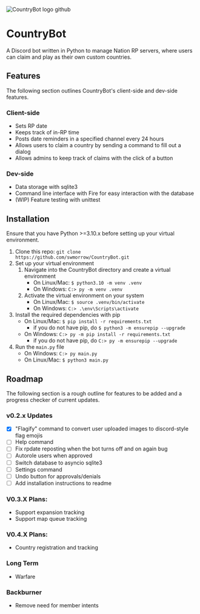 ![CountryBot logo github](https://i.imgur.com/rSMISgD.png)

# CountryBot
A Discord bot written in Python to manage Nation RP servers, where users can claim and play as their own custom countries.

## Features
The following section outlines CountryBot's client-side and dev-side features.

### Client-side
- Sets RP date
- Keeps track of in-RP time
- Posts date reminders in a specified channel every 24 hours
- Allows users to claim a country by sending a command to fill out a dialog
- Allows admins to keep track of claims with the click of a button

### Dev-side
- Data storage with sqlite3
- Command line interface with Fire for easy interaction with the database
- (WIP) Feature testing with unittest

## Installation
Ensure that you have Python >=3.10.x before setting up your virtual environment.
1. Clone this repo: `git clone https://github.com/swmorrow/CountryBot.git`
1. Set up your virtual environment
    1. Navigate into the CountryBot directory and create a virtual environment
        - On Linux/Mac: `$ python3.10 -m venv .venv`
        - On Windows: `C:> py -m venv .venv`
    1. Activate the virtual environment on your system
        - On Linux/Mac: `$ source .venv/bin/activate`
        - On Windows: `C:> .\env\Scripts\activate`
1. Install the required dependencies with pip
    - On Linux/Mac: `$ pip install -r requirements.txt`
        - if you do not have pip, do `$ python3 -m ensurepip --upgrade`
    - On Windows: `C:> py -m pip install -r requirements.txt`
        - if you do not have pip, do `C:> py -m ensurepip --upgrade`
1. Run the `main.py` file
    - On Windows: `C:> py main.py`
    - On Linux/Mac: `$ python3 main.py`
    
## Roadmap
The following section is a rough outline for features to be added and a progress checker of current updates.

### v0.2.x Updates
- [x] "Flagify" command to convert user uploaded images to discord-style flag emojis
- [ ] Help command
- [ ] Fix rpdate reposting when the bot turns off and on again bug
- [ ] Autorole users when approved
- [ ] Switch database to asyncio sqlite3
- [ ] Settings command
- [ ] Undo button for approvals/denials
- [ ] Add installation instructions to readme

### V0.3.X Plans:
- Support expansion tracking
- Support map queue tracking

### V0.4.X Plans:
- Country registration and tracking

### Long Term
- Warfare

### Backburner
- Remove need for member intents 